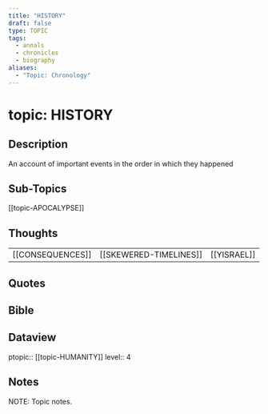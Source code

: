 ```yaml
---
title: "HISTORY"
draft: false
type: TOPIC
tags:
  - annals
  - chronicles
  - biography
aliases:
  - "Topic: Chronology"
---
```

# topic: HISTORY
## Description
An account of important events in the order in which they happened

## Sub-Topics
[[topic-APOCALYPSE]]

## Thoughts
|     |     |     |
| --- | --- | --- |
| [[CONSEQUENCES]] | [[SKEWERED-TIMELINES]] | [[YISRAEL]] |

## Quotes

## Bible

## Dataview
ptopic:: [[topic-HUMANITY]]
level:: 4

## Notes
NOTE: Topic notes.
